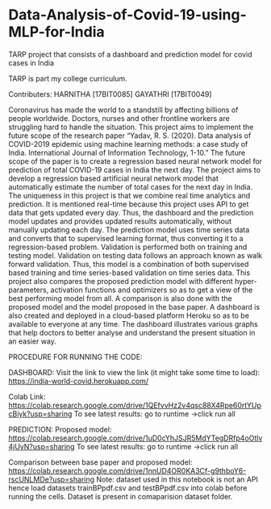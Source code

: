 # Data-Analysis-of-Covid-19-using-MLP-for-India
TARP project that consists of a dashboard and prediction model for covid cases in India

TARP is part my college curriculum.

Contributers:
HARNITHA [17BIT0085]
GAYATHRI [17BIT0049]

Coronavirus has made the world to a standstill by affecting billions of people worldwide. 
Doctors, nurses and other frontline workers are struggling hard to handle the situation. 
This project aims to implement the future scope of the research paper “Yadav, R. S. (2020). Data analysis of COVID-2019 epidemic using machine learning methods: a case study of India. International Journal of Information Technology, 1-10.” 
The future scope of the paper is to create a regression based neural network model for prediction of total COVID-19 cases in India the next day. 
The project aims to develop a regression based artificial neural network model that automatically estimate the number of total cases for the next day in India. 
The uniqueness in this project is that we combine real time analytics and prediction. 
It is mentioned real-time because this project uses API to get data that gets updated every day.
Thus, the dashboard and the prediction model updates and provides updated results automatically, without manually updating each day.
The prediction model uses time series data and converts that to supervised learning format, thus converting it to a regression-based problem. 
Validation is performed both on training and testing model. Validation on testing data follows an approach known as walk forward validation. 
Thus, this model is a combination of both supervised based training and time series-based validation on time series data. 
This project also compares the proposed prediction model with different hyper-parameters, activation functions and optimizers so as to get a view of the best performing model from all.
A comparison is also done with the proposed model and the model proposed in the base paper.
A dashboard is also created and deployed in a cloud-based platform Heroku so as to be available to everyone at any time. 
The dashboard illustrates various graphs that help doctors to better analyse and understand the present situation in an easier way.

PROCEDURE FOR RUNNING THE CODE:

DASHBOARD:
Visit the link to view the link (it might take some time to load):
https://india-world-covid.herokuapp.com/

Colab Link:
https://colab.research.google.com/drive/1QEfvvHz2v4qsc88X4Rpe60rtYUpcBiyk?usp=sharing
To see latest results:
go to runtime ->click run all  

PREDICTION:
Proposed model:
https://colab.research.google.com/drive/1uD0cYhJSJR5MdYTegDRfp4oOtlv4jUyN?usp=sharing
To see latest results:
go to runtime ->click run all  

Comparison between base paper and proposed model:
https://colab.research.google.com/drive/1nnUD4OR0KA3Cf-g9thboY6-rscUNLMDe?usp=sharing
Note: dataset used in this notebook is not an API hence load datasets trainBPpdf.csv and testBPpdf.csv into colab before running the cells.
Dataset is present in comaparision dataset folder.
 


